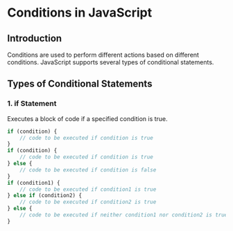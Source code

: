 # Conditions in JavaScript

## Introduction
Conditions are used to perform different actions based on different conditions. JavaScript supports several types of conditional statements.

## Types of Conditional Statements

### 1. if Statement
Executes a block of code if a specified condition is true.
```javascript
if (condition) {
    // code to be executed if condition is true
}
if (condition) {
    // code to be executed if condition is true
} else {
    // code to be executed if condition is false
}
if (condition1) {
    // code to be executed if condition1 is true
} else if (condition2) {
    // code to be executed if condition2 is true
} else {
    // code to be executed if neither condition1 nor condition2 is true
}
